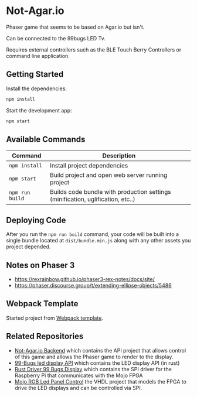 # Not-Agar.io

Phaser game that seems to be based on Agar.io but isn't.

Can be connected to the 99bugs LED Tv.

Requires external controllers such as the BLE Touch Berry Controllers or command line application.

## Getting Started

Install the dependencies:

```bash
npm install
```

Start the development app:

```bash
npm start
```

## Available Commands

| Command | Description |
|---------|-------------|
| `npm install` | Install project dependencies |
| `npm start` | Build project and open web server running project |
| `npm run build` | Builds code bundle with production settings (minification, uglification, etc..) |

## Deploying Code

After you run the `npm run build` command, your code will be built into a single bundle located at `dist/bundle.min.js` along with any other assets you project depended. 

## Notes on Phaser 3

* https://rexrainbow.github.io/phaser3-rex-notes/docs/site/
* https://phaser.discourse.group/t/extending-ellipse-objects/5486

## Webpack Template

Started project from [Webpack template](https://github.com/photonstorm/phaser3-project-template).

## Related Repositories

* [Not-Agar.io Backend](https://github.com/BioBoost/not-agar.io-backend) which contains the API project that allows control of this game and allows the Phaser game to render to the display.
* [99-Bugs led display API](https://github.com/BioBoost/99bugs-led-display-api) which contains the LED display API (in rust)
* [Rust Driver 99 Bugs Display](https://github.com/BioBoost/99bugs-led-display-driver) which contains the SPI driver for the Raspberry Pi that communicates with the Mojo FPGA
* [Mojo RGB Led Panel Control](https://github.com/BioBoost/mojo_rgb_led_panel_vhdl) the VHDL project that models the FPGA to drive the LED displays and can be controlled via SPI.